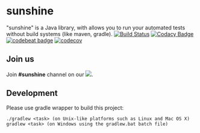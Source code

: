 sunshine
========

"sunshine" is a Java library, with allows you to run your automated tests without build systems (like maven, gradle).
[![Build Status](https://travis-ci.org/tatools/sunshine.svg?branch=master)](https://travis-ci.org/tatools/sunshine)
[![Codacy Badge](https://api.codacy.com/project/badge/Grade/b9ccdf7644db4658bb998eb3c8f0689b)](https://www.codacy.com/app/extsoft/sunshine?utm_source=github.com&amp;utm_medium=referral&amp;utm_content=tatools/sunshine&amp;utm_campaign=Badge_Grade)
[![codebeat badge](https://codebeat.co/badges/74ffce5e-e3be-45b7-9459-98d13f5f4d4e)](https://codebeat.co/projects/github-com-tatools-sunshine-master)
[![codecov](https://codecov.io/gh/tatools/sunshine/branch/master/graph/badge.svg)](https://codecov.io/gh/tatools/sunshine)

Join us
-------
Join **#sunshine** channel on our <a href='https://slackin-mrxyrwvjaf.now.sh/'><img src="https://slackin-mrxyrwvjaf.now.sh/badge.svg"></a>.

Development
-----------
Please use gradle wrapper to build this project:
```
./gradlew <task> (on Unix-like platforms such as Linux and Mac OS X)
gradlew <task> (on Windows using the gradlew.bat batch file)
```